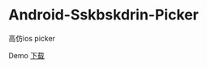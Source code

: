 # Android-Sskbskdrin-Picker
高仿ios picker

Demo [下载](https://raw.githubusercontent.com/sskbskdrin/Android-Sskbskdrin-Picker/master/app/app-release.apk)
